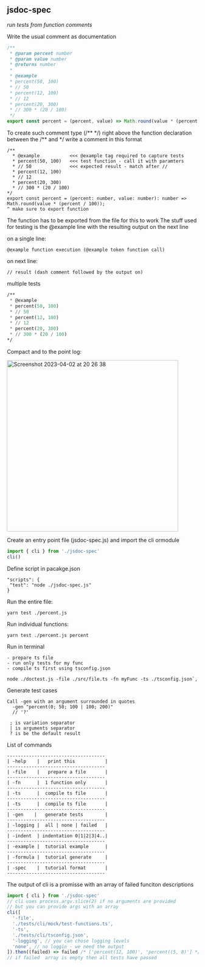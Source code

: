 ## jsdoc-spec

_run tests from function comments_

Write the usual comment as documentation

```js
/**
 * @param percent number
 * @param value number
 * @returns number
 *
 * @example
 * percent(50, 100)
 * // 50
 * percent(12, 100)
 * // 12
 * percent(20, 300)
 * // 300 * (20 / 100)
 */
export const percent = (percent, value) => Math.round(value * (percent / 100))
```

To create such comment type (/** \*/) right above the function declaration
between the /** and \*/ write a comment in this format

```
/**
  * @example           <<< @example tag required to capture tests
  * percent(50, 100)   <<< test function - call it with paramters
  * // 50              <<< expected result - match after //
  * percent(12, 100)
  * // 12
  * percent(20, 300)
  * // 300 * (20 / 100)
*/
export const percent = (percent: number, value: number): number => Math.round(value * (percent / 100));
^ make sure to export function
```

The function has to be exported from the file for this to work
The stuff used for testing is the @example line with the resulting output on the next line

on a single line:

```
@example function execution (@example token function call)
```

on next line:

```
// result (dash comment followed by the output on)
```

multiple tests

```lisp
/**
 * @example
 * percent(50, 100)
 * // 50
 * percent(12, 100)
 * // 12
 * percent(20, 300)
 * // 300 * (20 / 100)
*/
```

Compact and to the point log:

<img width="450" alt="Screenshot 2023-04-02 at 20 26 38" src="https://user-images.githubusercontent.com/88512646/229368947-260bfaf2-fed5-41df-9835-5c68a9734bbd.png">

Create an entry point file (jsdoc-spec.js)
and import the cli ormodule

```js
import { cli } from './jsdoc-spec'
cli()
```

Define script in pacakge.json

```
"scripts": {
 "test": "node ./jsdoc-spec.js"
}
```

Run the entire file:

```
yarn test ./percent.js
```

Run individual functions:

```
yarn test ./percent.js percent
```

Run in terminal

```
- prepare ts file
- run only tests for my func
- compile ts first using tsconfig.json

node ./doctest.js -file ./src/file.ts -fn myFunc -ts ./tsconfig.json`,
```

Generate test cases

```
Call -gen with an argument surrounded in quotes
  -gen "percent(0; 50; 100 | 100; 200)"
  // '?'

 ; is variation separator
 | is arguments separator
 ? is be the default result
```

List of commands

```
------------------------------------
| -help    |   print this           |
------------------------------------
| -file    |   prepare a file       |
------------------------------------
| -fn      |  1 function only       |
------------------------------------
| -ts      |  compile ts file       |
------------------------------------
| -ts      |  compile ts file       |
------------------------------------
| -gen    |   generate tests        |
------------------------------------
| -logging |  all | none | failed   |
------------------------------------
| -indent  | indentation 0|1|2|3|4..|
------------------------------------
| -example |  tutorial example      |
------------------------------------
| -formula |  tutorial generate     |
------------------------------------
| -spec    |  tutorial format       |
------------------------------------
```

The output of cli is a promisse with an array of failed funciton descriptions

```js
import { cli } from './jsdoc-spec'
// cli uses process.argv.slice(2) if no arguments are provided
// but you can provide args with an array
cli([
  '-file',
  './tests/cli/mock/test-functions.ts',
  '-ts',
  './tests/cli/tsconfig.json',
  '-logging', // you can chose logging levels
  'none', // no loggin - we need the output
]).then((failed) => failed /* ['percent(12, 100)', 'percent((5, 8)'] */)
// if failed  array is empty then all tests have passed
```
